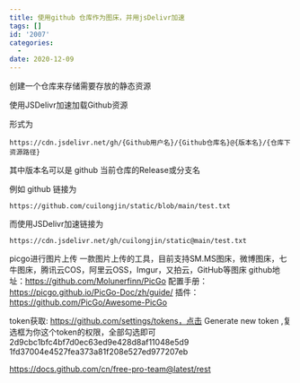 ```yaml
---
title: 使用github 仓库作为图床，并用jsDelivr加速
tags: []
id: '2007'
categories:
  -
date: 2020-12-09
---
```


创建一个仓库来存储需要存放的静态资源

使用JSDelivr加速加载Github资源

形式为
```
https://cdn.jsdelivr.net/gh/{Github用户名}/{Github仓库名}@{版本名}/{仓库下资源路径}
```

其中版本名可以是 github 当前仓库的Release或分支名

例如 github 链接为
```
https://github.com/cuilongjin/static/blob/main/test.txt
```

而使用JSDelivr加速链接为
```
https://cdn.jsdelivr.net/gh/cuilongjin/static@main/test.txt
```

picgo进行图片上传
一款图片上传的工具，目前支持SM.MS图床，微博图床，七牛图床，腾讯云COS，阿里云OSS，Imgur，又拍云，GitHub等图床
github地址：https://github.com/Molunerfinn/PicGo
配置手册：https://picgo.github.io/PicGo-Doc/zh/guide/
插件：https://github.com/PicGo/Awesome-PicGo

token获取: https://github.com/settings/tokens，点击 Generate new token ,复选框为你这个token的权限，全部勾选即可
2d9cbc1bfc4bf7d0ec63ed9e428d8af11048e5d9
1fd37004e4527fea373a81f208e527ed977207eb

https://docs.github.com/cn/free-pro-team@latest/rest
